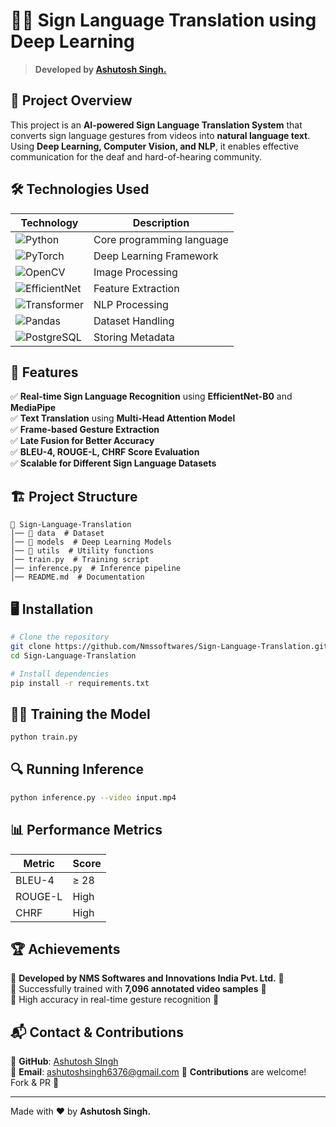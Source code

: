 # 🧏‍♂️ Sign Language Translation using Deep Learning

> **Developed by [Ashutosh Singh.](https://github.com/nashutosh)**

## 🚀 Project Overview

This project is an **AI-powered Sign Language Translation System** that converts sign language gestures from videos into **natural language text**. Using **Deep Learning, Computer Vision, and NLP**, it enables effective communication for the deaf and hard-of-hearing community.

## 🛠️ Technologies Used

| Technology | Description |
|------------|-------------|
| ![Python](https://img.shields.io/badge/Python-3776AB?style=for-the-badge&logo=python&logoColor=white) | Core programming language |
| ![PyTorch](https://img.shields.io/badge/PyTorch-EE4C2C?style=for-the-badge&logo=pytorch&logoColor=white) | Deep Learning Framework |
| ![OpenCV](https://img.shields.io/badge/OpenCV-5C3EE8?style=for-the-badge&logo=opencv&logoColor=white) | Image Processing |
| ![EfficientNet](https://img.shields.io/badge/EfficientNet-B0-008080?style=for-the-badge) | Feature Extraction |
| ![Transformer](https://img.shields.io/badge/Transformer-Model-9B59B6?style=for-the-badge) | NLP Processing |
| ![Pandas](https://img.shields.io/badge/Pandas-Data%20Processing-130654?style=for-the-badge) | Dataset Handling |
| ![PostgreSQL](https://img.shields.io/badge/PostgreSQL-Database-336791?style=for-the-badge&logo=postgresql&logoColor=white) | Storing Metadata |

## 📌 Features

✅ **Real-time Sign Language Recognition** using **EfficientNet-B0** and **MediaPipe**  
✅ **Text Translation** using **Multi-Head Attention Model**  
✅ **Frame-based Gesture Extraction**  
✅ **Late Fusion for Better Accuracy**  
✅ **BLEU-4, ROUGE-L, CHRF Score Evaluation**  
✅ **Scalable for Different Sign Language Datasets**  

## 🏗️ Project Structure
```
📂 Sign-Language-Translation
│── 📂 data  # Dataset
│── 📂 models  # Deep Learning Models
│── 📂 utils  # Utility functions
│── train.py  # Training script
│── inference.py  # Inference pipeline
│── README.md  # Documentation
```

## 🖥️ Installation
```bash
# Clone the repository
git clone https://github.com/Nmssoftwares/Sign-Language-Translation.git
cd Sign-Language-Translation

# Install dependencies
pip install -r requirements.txt
```

## 🏃‍♂️ Training the Model
```bash
python train.py
```

## 🔍 Running Inference
```bash
python inference.py --video input.mp4
```

## 📊 Performance Metrics
| Metric | Score |
|--------|--------|
| BLEU-4 | ≥ 28  |
| ROUGE-L | High |
| CHRF | High |

## 🏆 Achievements
🔹 **Developed by NMS Softwares and Innovations India Pvt. Ltd.** 🎯  
🔹 Successfully trained with **7,096 annotated video samples** 🎥  
🔹 High accuracy in real-time gesture recognition 🏅  

## 📬 Contact & Contributions
🔹 **GitHub**: [Ashutosh SIngh](https://github.com/nashutosh)  
🔹 **Email**: ashutoshsingh6376@gmail.com 
🔹 **Contributions** are welcome! Fork & PR 🎉  

---
Made with ❤️ by **Ashutosh Singh.**
